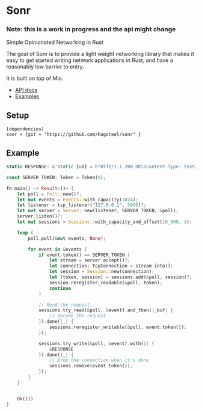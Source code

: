 # Sonr

### Note: this is a work in progress and the api might change

Simple Opinionated Networking in Rust

The goal of Sonr is to provide a light weight networking library that makes it
easy to get started writing network applications in Rust, and have a reasonably
low barrier to entry.

It is built on top of Mio.

*  [API docs](https://hagsteel.github.io/sonr/)
*  [Examples](https://github.com/hagsteel/sonr/tree/master/examples)

## Setup

```
[dependencies]
sonr = {git = "https://github.com/hagsteel/sonr" }

```

## Example

```rust
static RESPONSE: &'static [u8] = b"HTTP/1.1 200 OK\nContent-Type: text/html; charset=UTF-8\nContent-Encoding: UTF-8\nContent-Length: 126\nServer: Sonr example http server\nAccept-Ranges: bytes\nConnection: close\n\n<html> <head> <title>An Example Page</title> </head> <body> Hello World, this is a very simple HTML document.  </body> </html>";

const SERVER_TOKEN: Token = Token(0);

fn main() -> Result<()> {
    let poll = Poll::new()?;
    let mut events = Events::with_capacity(1024);
    let listener = tcp_listener("127.0.0.1", 5000)?;
    let mut server = Server::new(listener, SERVER_TOKEN, &poll);
    server.listen()?;
    let mut sessions = Sessions::with_capacity_and_offset(10_000, 1);

    loop {
        poll.poll(&mut events, None);

        for event in &events {
            if event.token() == SERVER_TOKEN {
                let stream = server.accept()?;
                let connection: TcpConnection = stream.into();
                let session = Session::new(connection);
                let (token, session) = sessions.add(&poll, session)?;
                session.reregister_readable(&poll, token);
                continue
            }

            // Read the request
            sessions.try_read(&poll, &event).and_then(|_buf| {
                // decode the request
            }).done(|_| {
                sessions.reregister_writable(&poll, event.token());
            });

            sessions.try_write(&poll, &event).with(|| {
                &RESPONSE
            }).done(|_| {
                // Drop the connection when it's done
                sessions.remove(event.token());
            });
        }
    }


    Ok(())
}
```
